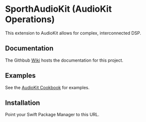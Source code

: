 # SporthAudioKit (AudioKit Operations)

This extension to AudioKit allows for complex, interconnected DSP. 

## Documentation

The Githbub [Wiki](https://github.com/AudioKit/SporthAudioKit/wiki) hosts the documentation for this project.

## Examples

See the [AudioKit Cookbook](https://github.com/AudioKit/Cookbook/) for examples.

## Installation

Point your Swift Package Manager to this URL.

